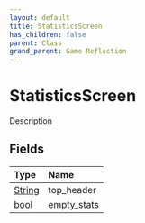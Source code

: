 ```yaml
---
layout: default
title: StatisticsScreen
has_children: false
parent: Class
grand_parent: Game Reflection
---
```

# StatisticsScreen
Description 

## Fields
| Type | Name |
|:-------------|:--------------|
| [String](/game-reflection/components/string.md) | top_header |
| [bool](/game-reflection/components/bool.md) | empty_stats |
